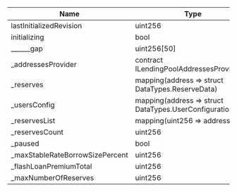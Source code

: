 |Name|Type|Slot|Offset|Bytes|Contract|
|-|-|-|-|-|-|
| lastInitializedRevision         | uint256                                                   | 0    | 0      | 32    |LendingPool.sol:LendingPool|
| initializing                    | bool                                                      | 1    | 0      | 1     |LendingPool.sol:LendingPool|
| ______gap                       | uint256[50]                                               | 2    | 0      | 1600  |LendingPool.sol:LendingPool|
| _addressesProvider              | contract ILendingPoolAddressesProvider                    | 52   | 0      | 20    |LendingPool.sol:LendingPool|
| _reserves                       | mapping(address => struct DataTypes.ReserveData)          | 53   | 0      | 32    |LendingPool.sol:LendingPool|
| _usersConfig                    | mapping(address => struct DataTypes.UserConfigurationMap) | 54   | 0      | 32    |LendingPool.sol:LendingPool|
| _reservesList                   | mapping(uint256 => address)                               | 55   | 0      | 32    |LendingPool.sol:LendingPool|
| _reservesCount                  | uint256                                                   | 56   | 0      | 32    |LendingPool.sol:LendingPool|
| _paused                         | bool                                                      | 57   | 0      | 1     |LendingPool.sol:LendingPool|
| _maxStableRateBorrowSizePercent | uint256                                                   | 58   | 0      | 32    |LendingPool.sol:LendingPool|
| _flashLoanPremiumTotal          | uint256                                                   | 59   | 0      | 32    |LendingPool.sol:LendingPool|
| _maxNumberOfReserves            | uint256                                                   | 60   | 0      | 32    |LendingPool.sol:LendingPool|